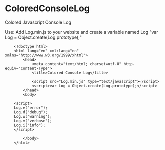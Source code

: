 ColoredConsoleLog
=================

Colored Javascript Console Log

Use: Add Log.min.js to your website and create a variable named Log "var Log = Object.create(Log.prototype);"

		<!doctype html>
		<html lang="en" xml:lang="en" xmlns="http://www.w3.org/1999/xhtml">
			<head>
				<meta content="text/html; charset=utf-8" http-equiv="Content-Type">
				<title>Colored Console Log</title>

				<script src="Log.min.js" type="text/javascript"></script>
				<script>var Log = Object.create(Log.prototype);</script>
			</head>
			<body>
			
		<script>
		Log.e("error");
		Log.d("debug");
		Log.w("warning");
		Log.v("verbose");
		Log.i("info");
		</script>
		
			</body>
		</html>
